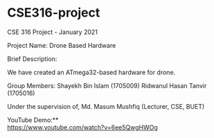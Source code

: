# CSE316-project

CSE 316 Project - January 2021

Project Name: Drone Based Hardware

Brief Description:

We have created an ATmega32-based hardware for drone.

Group Members:
Shayekh Bin Islam (1705009)
Ridwanul Hasan Tanvir (1705016)

Under the supervision of,
Md. Masum Mushfiq (Lecturer, CSE, BUET)

YouTube Demo:**\
https://www.youtube.com/watch?v=6ee5QwgHWOg
